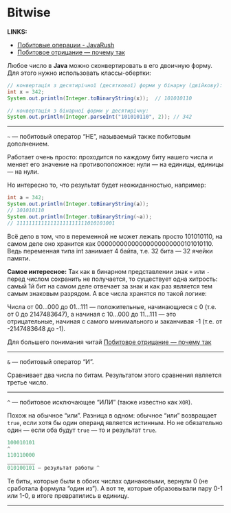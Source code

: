 # Bitwise

__LINKS:__
* [Побитовые операции - JavaRush](https://javarush.ru/groups/posts/1925-pobitovihe-operacii)
* [Побитовое отрицание — почему так](https://javarush.ru/groups/posts/3148-pobitovoe-otricanie---pochemu-tak)

Любое число в **Java** можно сконвертировать в его двоичную форму. 
Для этого нужно использовать классы-обертки:
```java
// конвертація з десятирічної (десяткової) форми у бінарну (двійкову):
int x = 342;
System.out.println(Integer.toBinaryString(x));  // 101010110

// конвертація з бінарної форми у десятирічну:
System.out.println(Integer.parseInt("101010110", 2)); // 342
```

***


`~` — побитовый оператор “НЕ”, называемый также побитовым дополнением. 

Работает очень просто: проходится по каждому биту нашего числа и меняет его значение на противоположное: нули — на единицы, единицы — на нули.

Но интересно то, что результат будет неожиданностью, например:
```java
int a = 342;
System.out.println(Integer.toBinaryString(a));
// 101010110
System.out.println(Integer.toBinaryString(~a));
// 11111111111111111111111010101001
```
Всё дело в том, что в переменной не может лежать просто 101010110, на самом деле оно хранится как
00000000000000000000000101010110. Ведь переменная типа int занимает 4 байта, т.е. 32 бита — 32 ячейки памяти.

__Самое интересное:__ Так как в бинарном представлении знак `+` или `-` перед числом сохранить не получается, то существует одна хитрость: самый 1й бит на самом деле отвечает за знак и как раз является тем самым знаковым разрядом. А все числа хранятся по такой логике:

Числа от 00...000 до 01...111 — положительные, начинающиеся с 0 (т.е. от 0 до 2147483647), а начиная с 10...000 до 11...111 — это отрицательные, начиная с самого минимального и заканчивая -1 (т.е. от -2147483648 до -1).

Для большего понимания читай [Побитовое отрицание — почему так](https://javarush.ru/groups/posts/3148-pobitovoe-otricanie---pochemu-tak)


***


`&` — побитовый оператор “И”.

Сравнивает два числа по битам.
Результатом этого сравнения является третье число.


***


`^` — побитовое исключающее “ИЛИ” (также известно как `XOR`). 

Похож на обычное “или”. Разница в одном: обычное “или” возвращает `true`, если хотя бы один операнд является истинным. 
Но не обязательно один — если оба будут `true` — то и результат `true`.

```java
100010101
^
110110000
_________
010100101 — результат работы ^
```
Те биты, которые были в обоих числах одинаковыми, вернули 0 (не сработала формула “один из”).
А вот те, которые образовывали пару 0-1 или 1-0, в итоге превратились в единицу.


***


